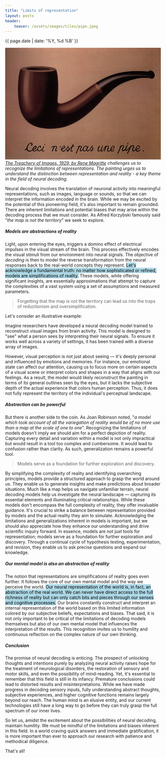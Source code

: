 ```yaml
---
title: "Limits of representation"
layout: posts
header:
    teaser: /assets/images/tiles/pipe.jpeg
---
```


{{ page.date | date: '%Y, %d %B' }}

![The treachery of images](/assets/images/blog/the-treachery-of-images.jpeg)
*[The Treachery of Images, 1929, by Rene Magritte](https://www.renemagritte.org/the-treachery-of-images.jsp#) challenges us to recognize the limitations of representations. The painting urges us to understand the distinction between representation and reality - a key theme in the field of neural decoding.*

Neural decoding involves the translation of neuronal activity into meaningful representations, such as images, language or sounds, so that we can interpret the information encoded in the brain. While we may be excited by the potential of this pioneering field, it's also important to remain grounded. There are inherent limitations and potential biases that may arise within the decoding process that we must consider. As Alfred Korzybski famously said "_the map is not the territory_" we seek to explore.


##### Models are abstractions of reality

Light, upon entering the eyes, triggers a domino effect of electrical impulses in the visual stream of the brain.  This process effectively encodes the visual stimuli from our environment into neural signals. The objective of _decoding_ is then to model the reverse transformation from the neural responses back to the real-world concepts they represent. <mark style="background-color: lightblue">Let's acknowledge a fundamental truth: no matter how sophisticated or refined, models are simplifications of reality.</mark> These models, while offering significant insights, are essentially approximations that attempt to capture the complexities of a vast system using a set of assumptions and measured parameters.

> Forgetting that the map is not the territory can lead us into the traps of reductionism and oversimplification.

Let's consider an illustrative example:

Imagine researchers have developed a neural decoding model trained to reconstruct visual images from brain activity. This model is designed to "see" what a person sees by interpreting their neural signals. To ensure it works well across a variety of settings, it has been trained with a diverse array of images. 

However, visual perception is not just about seeing — it's deeply personal and influenced by emotions and memories. For instance, our emotional state can affect our attention, causing us to focus more on certain aspects of a visual scene or interpret colors and shapes in a way that aligns with our feelings. As a result, the model would likely reconstruct the painting in terms of its general outlines seen by the eyes, but it lacks the subjective depth of the actual experience that colors human perception. Thus, it does not fully represent the territory of the individual's perceptual landscape.


##### Abstraction can be powerful

But there is another side to the coin. As Joan Robinson noted, "_a model which took account of all the variegation of reality would be of no more use than a map at the scale of one to one_". Recognizing the limitations of models doesn't imply we should aim for a perfect depiction of reality. Capturing every detail and variation within a model is not only impractical but would result in a tool too complex and cumbersome. It would lead to confusion rather than clarity. As such, generalization remains a powerful tool.

> Models serve as a foundation for further exploration and discovery.

By simplifying the complexity of reality and identifying overarching principles, models provide a structured approach to grasp the world around us. They enable us to generate insights and make predictions about broader situations. Much like a map helps us navigate unfamiliar terrain, neural decoding models help us investigate the neural landscape — capturing its essential elements and illuminating critical relationships. While these models don't encompass the full complexity of reality, they offer invaluable guidance. It's crucial to strike a balance between representation provided by models and the actual reality they aim to simulate. Acknowledging the limitations and generalizations inherent in models is important, but we should also appreciate how they enhance our understanding and drive scientific inquiry forward. In essence, models are not just tools for representation; models serve as a foundation for further exploration and discovery. Through a continual cycle of hypothesis testing, experimentation, and revision, they enable us to ask precise questions and expand our knowledge.


##### Our mental model is also an abstraction of reality

The notion that representations are simplifications of reality goes even further. It follows the core of our own mental model and the way we perceive the world. <mark style="background-color: lightblue">Our neural representation of the world is, in fact, an abstraction of the real world. We can never have direct access to the full richness of reality but can only catch bits and pieces through our senses and cognitive processes.</mark> Our brains constantly construct and interpret an internal representation of the world based on this limited information colored by our subjective beliefs, expectations and biases. That said, it is not only important to be critical of the limitations of decoding models themselves but also of our own mental model that influences the interpretation of the results. This recognition invites us to humility and continuous reflection on the complex nature of our own thinking.

##### Conclusion

The promise of neural decoding is enticing. The prospect of unlocking thoughts and intentions purely by analyzing neural activity raises hope for the treatment of neurological disorders, the restoration of sensory and motor skills, and even the possibility of mind-reading. Yet, it's essential to remember that this field is still in its infancy. Premature conclusions could lead to distorted results and misinterpretations. While we have made progress in decoding sensory inputs, fully understanding abstract thoughts, subjective experiences, and higher cognitive functions remains largely beyond our reach. The human mind is an elusive entity, and our current technologies still have a long way to go before they can truly grasp the full spectrum of our inner lives. 

So let us, amidst the excitement about the possibilities of neural decoding, maintain humility. We must be mindful of the limitations and biases inherent in this field. In a world craving quick answers and immediate gratification, it is more important than ever to approach our research with patience and methodical diligence.

That's all!